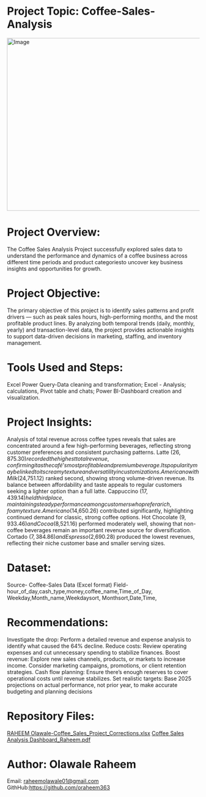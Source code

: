 # Project Topic: Coffee-Sales-Analysis

<img width="783" height="452" alt="Image" src="https://github.com/user-attachments/assets/0d0dd7a9-93ca-41ae-befc-0846a8889f1b" />

# Project Overview:
The Coffee Sales Analysis Project successfully explored sales data to understand the performance and dynamics of a coffee business across different time periods and product categoriesto uncover key business insights and opportunities for growth. 

# Project Objective:
The primary objective of this project is to identify sales patterns and profit drivers — such as peak sales hours, high-performing months, and the most profitable product lines. By analyzing both temporal trends (daily, monthly, yearly) and transaction-level data, the project provides actionable insights to support data-driven decisions in marketing, staffing, and inventory management.

# Tools Used and Steps:
Excel Power Query-Data cleaning and transformation;
Excel - Analysis; calculations, Pivot table and chats; 
Power BI-Dashboard creation and visualization.

# Project Insights:
Analysis of total revenue across coffee types reveals that sales are concentrated around a few high-performing beverages, reflecting strong customer preferences and consistent purchasing patterns.
Latte ($26,875.30) recorded the highest total revenue, confirming it as the café’s most profitable and premium beverage. Its popularity may be linked to its creamy texture and versatility in customizations.
Americano with Milk ($24,751.12) ranked second, showing strong volume-driven revenue. Its balance between affordability and taste appeals to regular customers seeking a lighter option than a full latte.
Cappuccino ($17,439.14) held third place, maintaining steady performance among customers who prefer a rich, foamy texture.
Americano ($14,650.26) contributed significantly, highlighting continued demand for classic, strong coffee options.
Hot Chocolate ($9,933.46) and Cocoa ($8,521.16) performed moderately well, showing that non-coffee beverages remain an important revenue source for diversification.
Cortado ($7,384.86) and Espresso ($2,690.28) produced the lowest revenues, reflecting their niche customer base and smaller serving sizes.

# Dataset:
Source- Coffee-Sales Data (Excel format)
Field- hour_of_day,cash_type,money,coffee_name,Time_of_Day,
Weekday,Month_name,Weekdaysort,	Monthsort,Date,Time,

# Recommendations:
Investigate the drop:
Perform a detailed revenue and expense analysis to identify what caused the 64% decline.
Reduce costs:
Review operating expenses and cut unnecessary spending to stabilize finances.
Boost revenue:
Explore new sales channels, products, or markets to increase income.
Consider marketing campaigns, promotions, or client retention strategies.
Cash flow planning:
Ensure there’s enough reserves to cover operational costs until revenue stabilizes.
Set realistic targets:
Base 2025 projections on actual performance, not prior year, to make accurate budgeting and planning decisions

# Repository Files:
[RAHEEM Olawale-Coffee_Sales_Project_Corrections.xlsx](https://github.com/user-attachments/files/22985581/RAHEEM.Olawale-Coffee_Sales_Project_Corrections.xlsx)
[Coffee Sales Analysis  Dashboard_Raheem.pdf](https://github.com/user-attachments/files/22985438/Coffee.Sales.Analysis.Dashboard_Raheem.pdf)

# Author: Olawale Raheem
Email: raheemolawale01@gmail.com 
GithHub:https://github.com/oraheem363






